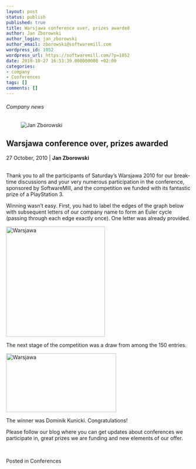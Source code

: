 ```yaml
---
layout: post
status: publish
published: true
title: Warsjawa conference over, prizes awarded
author: Jan Zborowski
author_login: jan_zborowski
author_email: zborowski@softwaremill.com
wordpress_id: 1052
wordpress_url: https://softwaremill.com/?p=1052
date: 2010-10-27 16:53:39.000000000 +02:00
categories:
- company
- Conferences
tags: []
comments: []
---
```


<h6>Company news</h6>
<div class="post-header clearfix">
<figure><div class="image"><img src="https://softwaremill.com/wp-content/uploads/2013/04/zborowski.jpg" alt="Jan Zborowski"></div></figure><div class="title">
<h2 class="font-dark-blue font-normal">Warsjawa conference over, prizes awarded</h2>27 October, 2010 | <b>Jan Zborowski</b><br><br>
</div>
</div>
<div class="post-rows"><div class="text">
<p id="Postyarchiwalne-Warsjawaconferenceover,prizesawarded">Thank you to all the participants of Saturday’s Warsjawa 2010 for our break-time discussions and your very numerous participation in the conference, sponsored by SoftwareMill, and the competition we funded with its fantastic prize of a PlayStation 3.</p>
<p>Winning wasn’t easy. First, you had to label the edges of the graph below with subsequent letters of our company name to form an Euler cycle (passing through each edge exactly once). One letter was already provided.</p>
<p><a href="https://softwaremill.com/wp-content/uploads/2013/08/graf1.jpg"><img class="alignnone size-medium wp-image-1053" alt="Warsjawa" src="https://softwaremill.com/wp-content/uploads/2013/08/graf1-269x300.jpg" width="269" height="300"></a></p>
<p>The next stage of the competition was a draw from among the 150 entries.</p>
<p><a href="https://softwaremill.com/wp-content/uploads/2013/08/Warsjawa-2010-zdj%C4%99cie-zwyci%C4%99zcy.jpg"><img class="alignnone size-medium wp-image-1054" alt="Warsjawa" src="https://softwaremill.com/wp-content/uploads/2013/08/Warsjawa-2010-zdj%C4%99cie-zwyci%C4%99zcy-300x160.jpg" width="300" height="160"></a></p>
<p>The winner was Dominik Kunicki. Congratulations!</p>
<p>Please follow our blog where you can get updates about conferences we participate in, great prizes we are funding and new elements of our offer.</p>
<p> </p>
</div></div>
<div class="post-footer">Posted in Conferences</div>
